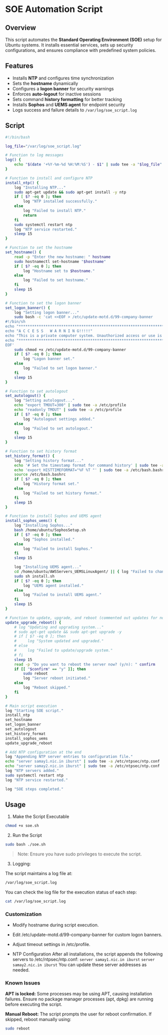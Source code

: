 # SOE Automation Script

## Overview
This script automates the **Standard Operating Environment (SOE)** setup for Ubuntu systems. It installs essential services, sets up security configurations, and ensures compliance with predefined system policies.

## Features
- Installs **NTP** and configures time synchronization
- Sets the **hostname** dynamically
- Configures a **logon banner** for security warnings
- Enforces **auto-logout** for inactive sessions
- Sets command **history formatting** for better tracking
- Installs **Sophos** and **UEMS agent** for endpoint security
- Logs success and failure details to `/var/log/soe_script.log`

## Script

```bash
#!/bin/bash

log_file="/var/log/soe_script.log"

# Function to log messages
log() {
    echo "$(date '+%Y-%m-%d %H:%M:%S') - $1" | sudo tee -a "$log_file"
}

# Function to install and configure NTP
install_ntp() {
    log "Installing NTP..."
    sudo apt-get update && sudo apt-get install -y ntp
    if [ $? -eq 0 ]; then
        log "NTP installed successfully."
    else
        log "Failed to install NTP."
        return
    fi
    sudo systemctl restart ntp
    log "NTP service restarted."
    sleep 15
}

# Function to set the hostname
set_hostname() {
    read -p "Enter the new hostname: " hostname
    sudo hostnamectl set-hostname "$hostname"
    if [ $? -eq 0 ]; then
        log "Hostname set to $hostname."
    else
        log "Failed to set hostname."
    fi
    sleep 15
}

# Function to set the logon banner
set_logon_banner() {
    log "Setting logon banner..."
    sudo bash -c 'cat <<EOF > /etc/update-motd.d/99-company-banner
#!/bin/sh
echo "********************************************************************************"
echo "A C C E S S   W A R N I N G!!!!!"
echo "This is a private computer system. Unauthorized access or use is prohibited and only authorized users are permitted. Use of this system constitutes consent to monitoring at all times and user should have no expectation of privacy. Unauthorized access or violations of security regulations is unlawful and hence if monitoring reveals either of it, appropriate disciplinary action will be taken against the users violating security regulations or making unauthorized use of this system."
echo "********************************************************************************"
EOF'
    sudo chmod +x /etc/update-motd.d/99-company-banner
    if [ $? -eq 0 ]; then
        log "Logon banner set."
    else
        log "Failed to set logon banner."
    fi
    sleep 15
}

# Function to set autologout
set_autologout() {
    log "Setting autologout..."
    echo "export TMOUT=300" | sudo tee -a /etc/profile
    echo "readonly TMOUT" | sudo tee -a /etc/profile
    if [ $? -eq 0 ]; then
        log "Autologout settings added."
    else
        log "Failed to set autologout."
    fi
    sleep 15
}

# Function to set history format
set_history_format() {
    log "Setting history format..."
    echo '# Set the timestamp format for command history' | sudo tee -a /etc/bash.bashrc
    echo 'export HISTTIMEFORMAT="%F %T "' | sudo tee -a /etc/bash.bashrc
    source /etc/bash.bashrc
    if [ $? -eq 0 ]; then
        log "History format set."
    else
        log "Failed to set history format."
    fi
    sleep 15
}

# Function to install Sophos and UEMS agent
install_sophos_uems() {
    log "Installing Sophos..."
    bash /home/ubuntu/SophosSetup.sh
    if [ $? -eq 0 ]; then
        log "Sophos installed."
    else
        log "Failed to install Sophos."
    fi
    sleep 15

    log "Installing UEMS agent..."
    cd /home/ubuntu/AWSServers_UEMSLinuxAgent/ || { log "Failed to change directory to UEMS agent."; return; }
    sudo sh install.sh
    if [ $? -eq 0 ]; then
        log "UEMS agent installed."
    else
        log "Failed to install UEMS agent."
    fi
    sleep 15
}

# Function to update, upgrade, and reboot (commented out updates for now)
update_upgrade_reboot() {
    # log "Updating and upgrading system..."
    # sudo apt-get update && sudo apt-get upgrade -y
    # if [ $? -eq 0 ]; then
    #     log "System updated and upgraded."
    # else
    #     log "Failed to update/upgrade system."
    # fi
    sleep 15
    read -p "Do you want to reboot the server now? (y/n): " confirm
    if [[ "$confirm" == "y" ]]; then
        sudo reboot
        log "Server reboot initiated."
    else
        log "Reboot skipped."
    fi
}

# Main script execution
log "Starting SOE script."
install_ntp
set_hostname
set_logon_banner
set_autologout
set_history_format
install_sophos_uems
update_upgrade_reboot

# Add NTP configuration at the end
log "Appending NTP server entries to configuration file."
echo "server samay1.nic.in iburst" | sudo tee -a /etc/ntpsec/ntp.conf
echo "server samay2.nic.in iburst" | sudo tee -a /etc/ntpsec/ntp.conf
log "NTP servers added."
sudo systemctl restart ntp
log "NTP service restarted."

log "SOE steps completed."
```

## Usage

1. Make the Script Executable
```sh
chmod +x soe.sh
```

2. Run the Script
```sh
sudo bash ./soe.sh
```

> Note: Ensure you have sudo privileges to execute the script.

3. Logging:
   
The script maintains a log file at:
```sh
/var/log/soe_script.log
```

You can check the log file for the execution status of each step:

```sh
cat /var/log/soe_script.log
```

### Customization
- Modify hostname during script execution.

- Edit /etc/update-motd.d/99-company-banner for custom logon banners.

- Adjust timeout settings in /etc/profile.

- NTP Configuration
After all installations, the script appends the following servers to /etc/ntpsec/ntp.conf:
`server samay1.nic.in iburst`
`server samay2.nic.in iburst`
You can update these server addresses as needed.

### Known Issues
**APT is locked:** Some processes may be using APT, causing installation failures. Ensure no package manager processes (apt, dpkg) are running before executing the script.

**Manual Reboot:** The script prompts the user for reboot confirmation. If skipped, reboot manually using:

```sh
sudo reboot
```
